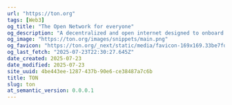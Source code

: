 ```yaml
---
url: "https://ton.org"
tags: [Web3]
og_title: "The Open Network for everyone"
og_description: "A decentralized and open internet designed to onboard 500M people on-chain, built by the community using technology developed by Telegram."
og_image: "https://ton.org/images/snippets/main.png"
og_favicon: "https://ton.org/_next/static/media/favicon-169x169.33be7fd2.ico"
og_last_fetch: "2025-07-23T22:30:27.645Z"
date_created: 2025-07-23
date_modified: 2025-07-23
site_uuid: 4be443ee-1287-437b-90e6-ce38487a7c6b
title: TON
slug: ton
at_semantic_version: 0.0.0.1
---
```

